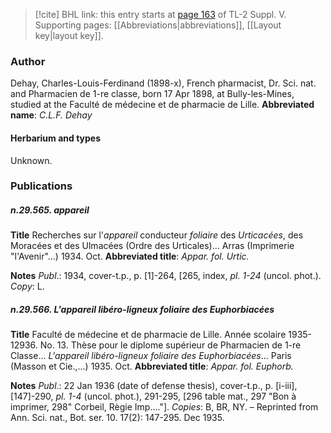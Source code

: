 > [!cite] BHL link: this entry starts at [page 163](https://www.biodiversitylibrary.org/page/33259209) of TL-2 Suppl. V.
> Supporting pages: [[Abbreviations|abbreviations]], [[Layout key|layout key]].

### Author

Dehay, Charles-Louis-Ferdinand (1898-x), French pharmacist, Dr. Sci. nat. and Pharmacien de 1-re classe, born 17 Apr 1898, at Bully-les-Mines, studied at the Faculté de médecine et de pharmacie de Lille. 
**Abbreviated name**: *C.L.F. Dehay*

#### Herbarium and types

Unknown.

### Publications

##### n.29.565. appareil

**Title**
Recherches sur l'*appareil* conducteur *foliaire* des *Urticacées*, des Moracées et des Ulmacées (Ordre des Urticales)... Arras (Imprimerie "l'Avenir"...) 1934. Oct.
**Abbreviated title**: *Appar. fol. Urtic.*

**Notes**
*Publ*.: 1934, cover-t.p., p. \[1\]-264, \[265, index, *pl. 1-24* (uncol. phot.). *Copy*: L.

##### n.29.566. L'appareil libéro-ligneux foliaire des Euphorbiacées

**Title**
Faculté de médecine et de pharmacie de Lille. Année scolaire 1935-12936. No. 13. Thèse pour le diplome supérieur de Pharmacien de 1-re Classe... *L'appareil libéro-ligneux foliaire des Euphorbiacées*... Paris (Masson et Cie.,...) 1935. Oct.
**Abbreviated title**: *Appar. fol. Euphorb.*

**Notes**
*Publ*.: 22 Jan 1936 (date of defense thesis), cover-t.p., p. \[i-iii\], \[147\]-290, *pl. 1-4* (uncol. phot.), 291-295, \[296 table mat., 297 "Bon à imprimer, 298" Corbeil, Règie Imp...."\].
*Copies*: B, BR, NY. – Reprinted from Ann. Sci. nat., Bot. ser. 10. 17(2): 147-295. Dec 1935.

